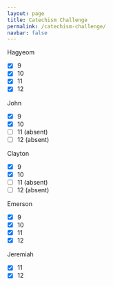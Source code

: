 ```yaml
---
layout: page
title: Catechism Challenge
permalink: /catechism-challenge/
navbar: false
---
```


Hagyeom
- [x] 9
- [x] 10
- [x] 11
- [x] 12

John
- [x] 9
- [x] 10 
- [ ] 11 (absent)
- [ ] 12 (absent)

Clayton
- [x] 9
- [x] 10
- [ ] 11 (absent)
- [ ] 12 (absent)

Emerson
- [x] 9
- [x] 10
- [x] 11
- [x] 12

Jeremiah
- [x] 11
- [x] 12